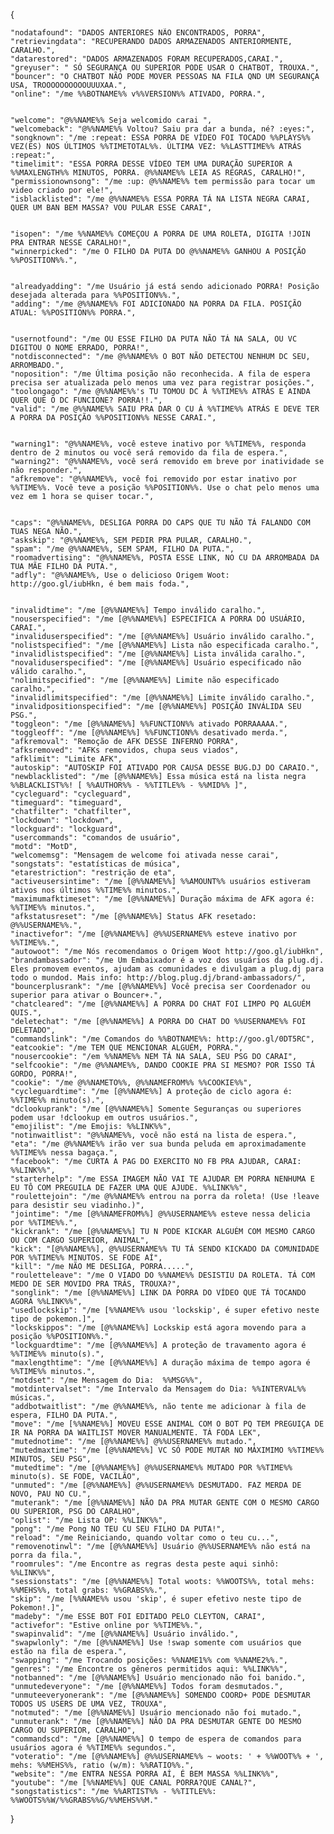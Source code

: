 {
    
    "nodatafound": "DADOS ANTERIORES NÃO ENCONTRADOS, PORRA",
    "retrievingdata": "RECUPERANDO DADOS ARMAZENADOS ANTERIORMENTE, CARALHO.",
    "datarestored": "DADOS ARMAZENADOS FORAM RECUPERADOS,CARAI.",
    "greyuser": " SÓ SEGURANÇA OU SUPERIOR PODE USAR O CHATBOT, TROUXA.",
    "bouncer": "O CHATBOT NÃO PODE MOVER PESSOAS NA FILA QND UM SEGURANÇA USA, TROOOOOOOOOOUUUXAA.",
    "online": "/me %%BOTNAME%% v%%VERSION%% ATIVADO, PORRA.",


    "welcome": "@%%NAME%% Seja welcomido carai ",
    "welcomeback": "@%%NAME%% Voltou? Saiu pra dar a bunda, né? :eyes:",
    "songknown": "/me :repeat: ESSA PORRA DE VÍDEO FOI TOCADO %%PLAYS%% VEZ(ES) NOS ÚLTIMOS %%TIMETOTAL%%. ÚLTIMA VEZ: %%LASTTIME%% ATRÁS :repeat:",
    "timelimit": "ESSA PORRA DESSE VÍDEO TEM UMA DURAÇÃO SUPERIOR A %%MAXLENGTH%% MINUTOS, PORRA. @%%NAME%% LEIA AS REGRAS, CARALHO!",
    "permissionownsong": "/me :up: @%%NAME%% tem permissão para tocar um video criado por ele!",
    "isblacklisted": "/me @%%NAME%% ESSA PORRA TÁ NA LISTA NEGRA CARAI, QUER UM BAN BEM MASSA? VOU PULAR ESSE CARAI",


    "isopen": "/me %%NAME%% COMEÇOU A PORRA DE UMA ROLETA, DIGITA !JOIN PRA ENTRAR NESSE CARALHO!",
    "winnerpicked": "/me O FILHO DA PUTA DO @%%NAME%% GANHOU A POSIÇÃO %%POSITION%%.",


    "alreadyadding": "/me Usuário já está sendo adicionado PORRA! Posição desejada alterada para %%POSITION%%.",
    "adding": "/me @%%NAME%% FOI ADICIONADO NA PORRA DA FILA. POSIÇÃO ATUAL: %%POSITION%% PORRA.",


    "usernotfound": "/me OU ESSE FILHO DA PUTA NÃO TÁ NA SALA, OU VC DIGITOU O NOME ERRADO, PORRA!",
    "notdisconnected": "/me @%%NAME%% O BOT NÃO DETECTOU NENHUM DC SEU, ARROMBADO.",
    "noposition": "/me Última posição não reconhecida. A fila de espera precisa ser atualizada pelo menos uma vez para registrar posições.",
    "toolongago": "/me @%%NAME%%'s TU TOMOU DC À %%TIME%% ATRÁS E AINDA QUER QUE O DC FUNCIONE? PORRA!!.",
    "valid": "/me @%%NAME%% SAIU PRA DAR O CU À %%TIME%% ATRÁS E DEVE TER A PORRA DA POSIÇÃO %%POSITION%% NESSE CARAI.",
    

    "warning1": "@%%NAME%%, você esteve inativo por %%TIME%%, responda dentro de 2 minutos ou você será removido da fila de espera.",
    "warning2": "@%%NAME%%, você será removido em breve por inatividade se não responder.",
    "afkremove": "@%%NAME%%, você foi removido por estar inativo por %%TIME%%. Você teve a posição %%POSITION%%. Use o chat pelo menos uma vez em 1 hora se quiser tocar.",


    "caps": "@%%NAME%%, DESLIGA PORRA DO CAPS QUE TU NÃO TÁ FALANDO COM TUAS NEGA NÃO.",
    "askskip": "@%%NAME%%, SEM PEDIR PRA PULAR, CARALHO.",
    "spam": "/me @%%NAME%%, SEM SPAM, FILHO DA PUTA.",
    "roomadvertising": "@%%NAME%%, POSTA ESSE LINK, NO CU DA ARROMBADA DA TUA MÃE FILHO DA PUTA.",
    "adfly": "@%%NAME%%, Use o delicioso Origem Woot: http://goo.gl/iubHkn, é bem mais foda.",


    "invalidtime": "/me [@%%NAME%%] Tempo inválido caralho.",
    "nouserspecified": "/me [@%%NAME%%] ESPECIFICA A PORRA DO USUÁRIO, CARAI.",
    "invaliduserspecified": "/me [@%%NAME%%] Usuário inválido caralho.",
    "nolistspecified": "/me [@%%NAME%%] Lista não especificada caralho.",
    "invalidlistspecified": "/me [@%%NAME%%] Lista inválida caralho.",
    "novaliduserspecified": "/me [@%%NAME%%] Usuário especificado não válido caralho.",
    "nolimitspecified": "/me [@%%NAME%%] Limite não especificado caralho.",
    "invalidlimitspecified": "/me [@%%NAME%%] Limite inválido caralho.",
    "invalidpositionspecified": "/me [@%%NAME%%] POSIÇÃO INVÁLIDA SEU PSG.",
    "toggleon": "/me [@%%NAME%%] %%FUNCTION%% ativado PORRAAAAA.",
    "toggleoff": "/me [@%%NAME%%] %%FUNCTION%% desativado merda.",
    "afkremoval": "Remoção de AFK DESSE INFERNO PORRA",
    "afksremoved": "AFKs removidos, chupa seus viados",
    "afklimit": "Limite AFK",
    "autoskip": "AUTOSKIP FOI ATIVADO POR CAUSA DESSE BUG.DJ DO CARAIO.",
    "newblacklisted": "/me [@%%NAME%%] Essa música está na lista negra %%BLACKLIST%%! [ %%AUTHOR%% - %%TITLE%% - %%MID%% ]",
    "cycleguard": "cycleguard",
    "timeguard": "timeguard",
    "chatfilter": "chatfilter",
    "lockdown": "lockdown",
    "lockguard": "lockguard",
    "usercommands": "comandos de usuário",
    "motd": "MotD",
    "welcomemsg": "Mensagem de welcome foi ativada nesse carai",
    "songstats": "estatísticas de música",
    "etarestriction": "restrição de eta",
    "activeusersintime": "/me [@%%NAME%%] %%AMOUNT%% usuários estiveram ativos nos últimos %%TIME%% minutos.",
    "maximumafktimeset": "/me [@%%NAME%%] Duração máxima de AFK agora é: %%TIME%% minutos.",
    "afkstatusreset": "/me [@%%NAME%%] Status AFK resetado: @%%USERNAME%%.",
    "inactivefor": "/me [@%%NAME%%] @%%USERNAME%% esteve inativo por %%TIME%%.",
    "autowoot": "/me Nós recomendamos o Origem Woot http://goo.gl/iubHkn",
    "brandambassador": "/me Um Embaixador é a voz dos usuários da plug.dj. Eles promovem eventos, ajudam as comunidades e divulgam a plug.dj para todo o mundod. Mais info: http://blog.plug.dj/brand-ambassadors/",
    "bouncerplusrank": "/me [@%%NAME%%] Você precisa ser Coordenador ou superior para ativar o Bouncer+.",
    "chatcleared": "/me [@%%NAME%%] A PORRA DO CHAT FOI LIMPO PQ ALGUÉM QUIS.",
    "deletechat": "/me [@%%NAME%%] A PORRA DO CHAT DO %%USERNAME%% FOI DELETADO",
    "commandslink": "/me Comandos do %%BOTNAME%%: http://goo.gl/0DT5RC",
    "eatcookie": "/me TEM QUE MENCIONAR ALGUÉM, PORRA.",
    "nousercookie": "/em %%NAME%% NEM TÁ NA SALA, SEU PSG DO CARAI",
    "selfcookie": "/me @%%NAME%%, DANDO COOKIE PRA SI MESMO? POR ISSO TÁ GORDO, PORRA!",
    "cookie": "/me @%%NAMETO%%, @%%NAMEFROM%% %%COOKIE%%",
    "cycleguardtime": "/me [@%%NAME%%] A proteção de ciclo agora é: %%TIME%% minuto(s).",
    "dclookuprank": "/me [@%%NAME%%] Somente Seguranças ou superiores podem usar !dclookup em outros usuários.",
    "emojilist": "/me Emojis: %%LINK%%",
    "notinwaitlist": "@%%NAME%%, você não está na lista de espera.",
    "eta": "/me @%%NAME%% irão ver sua bunda peluda em aproximadamente %%TIME%% nessa bagaça.",
    "facebook": "/me CURTA A PAG DO EXERCITO NO FB PRA AJUDAR, CARAI: %%LINK%%",
    "starterhelp": "/me ESSA IMAGEM NÃO VAI TE AJUDAR EM PORRA NENHUMA E EU TÔ COM PREGUILA DE FAZER UMA QUE AJUDE. %%LINK%%",
    "roulettejoin": "/me @%%NAME%% entrou na porra da roleta! (Use !leave para desistir seu viadinho.)",
    "jointime": "/me [@%%NAMEFROM%%] @%%USERNAME%% esteve nessa delicia por %%TIME%%.",
    "kickrank": "/me [@%%NAME%%] TU N PODE KICKAR ALGUÉM COM MESMO CARGO OU COM CARGO SUPERIOR, ANIMAL",
    "kick": "[@%%NAME%%], @%%USERNAME%% TU TÁ SENDO KICKADO DA COMUNIDADE POR %%TIME%% MINUTOS. SE FODE AÍ",
    "kill": "/me NÃO ME DESLIGA, PORRA.....",
    "rouletteleave": "/me O VIADO DO %%NAME%% DESISTIU DA ROLETA. TÁ COM MEDO DE SER MOVIDO PRA TRÁS, TROUXA?",
    "songlink": "/me [@%%NAME%%] LINK DA PORRA DO VÍDEO QUE TÁ TOCANDO AGORA %%LINK%%",
    "usedlockskip": "/me [%%NAME%% usou 'lockskip', é super efetivo neste tipo de pokemon.]",
    "lockskippos": "/me [@%%NAME%%] Lockskip está agora movendo para a posição %%POSITION%%.",
    "lockguardtime": "/me [@%%NAME%%] A proteção de travamento agora é %%TIME%% minuto(s).",
    "maxlengthtime": "/me [@%%NAME%%] A duração máxima de tempo agora é %%TIME%% minutos.",
    "motdset": "/me Mensagem do Dia:  %%MSG%%",
    "motdintervalset": "/me Intervalo da Mensagem do Dia: %%INTERVAL%% músicas.",
    "addbotwaitlist": "/me @%%NAME%%, não tente me adicionar à fila de espera, FILHO DA PUTA.",
    "move": "/me [%%NAME%%] MOVEU ESSE ANIMAL COM O BOT PQ TEM PREGUIÇA DE IR NA PORRA DA WAITLIST MOVER MANUALMENTE. TÁ FODA LEK",
    "mutednotime": "/me [@%%NAME%%] @%%USERNAME%% mutado.",
    "mutedmaxtime": "/me [@%%NAME%%] VC SÓ PODE MUTAR NO MÁXIMIMO %%TIME%% MINUTOS, SEU PSG",
    "mutedtime": "/me [@%%NAME%%] @%%USERNAME%% MUTADO POR %%TIME%% minuto(s). SE FODE, VACILÃO",
    "unmuted": "/me [@%%NAME%%] @%%USERNAME%% DESMUTADO. FAZ MERDA DE NOVO, PAU NO CU.",
    "muterank": "/me [@%%NAME%%] NÃO DA PRA MUTAR GENTE COM O MESMO CARGO OU SUPERIOR, PSG DO CARALHO",
    "oplist": "/me Lista OP: %%LINK%%",
    "pong": "/me Pong NO TEU CU SEU FILHO DA PUTA!",
    "reload": "/me Reiniciando, quando voltar como o teu cu...",
    "removenotinwl": "/me [@%%NAME%%] Usuário @%%USERNAME%% não está na porra da fila.",
    "roomrules": "/me Encontre as regras desta peste aqui sinhô: %%LINK%%",
    "sessionstats": "/me [@%%NAME%%] Total woots: %%WOOTS%%, total mehs: %%MEHS%%, total grabs: %%GRABS%%.",
    "skip": "/me [%%NAME%% usou 'skip', é super efetivo neste tipo de Pokemon!.]",
    "madeby": "/me ESSE BOT FOI EDITADO PELO CLEYTON, CARAI",
    "activefor": "Estive online por %%TIME%%.",
    "swapinvalid": "/me [@%%NAME%%] Usuário inválido.",
    "swapwlonly": "/me [@%%NAME%%] Use !swap somente com usuários que estão na fila de espera.",
    "swapping": "/me Trocando posições: %%NAME1%% com %%NAME2%%.",
    "genres": "/me Encontre os gêneros permitidos aqui: %%LINK%%",
    "notbanned": "/me [@%%NAME%%] Usuário mencionado não foi banido.",
    "unmutedeveryone": "/me [@%%NAME%%] Todos foram desmutados.",
    "unmuteeveryonerank": "/me [@%%NAME%%] SOMENDO COORD+ PODE DESMUTAR TODOS US USERS DE UMA VEZ, TROUXA",
    "notmuted": "/me [@%%NAME%%] Usuário mencionado não foi mutado.",
    "unmuterank": "/me [@%%NAME%%] NÃO DA PRA DESMUTAR GENTE DO MESMO CARGO OU SUPERIOR, CARALHO",
    "commandscd": "/me [@%%NAME%%] O tempo de espera de comandos para usuários agora é %%TIME%% segundos.",
    "voteratio": "/me [@%%NAME%%] @%%USERNAME%% ~ woots: ' + %%WOOT%% + ', mehs: %%MEHS%%, ratio (w/m): %%RATIO%%.",
    "website": "/me ENTRA NESSA PORRA AÍ, É BEM MASSA %%LINK%%",
    "youtube": "/me [%%NAME%%] QUE CANAL PORRA?QUE CANAL?",
    "songstatistics": "/me %%ARTIST%% - %%TITLE%%: %%WOOTS%%W/%%GRABS%%G/%%MEHS%%M."

}
